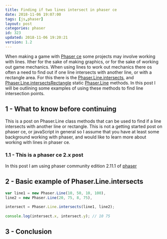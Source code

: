 ```yaml
---
title: Finding if two lines intersect in phaser ce
date: 2018-11-06 19:07:00
tags: [js,phaser]
layout: post
categories: phaser
id: 323
updated: 2018-11-06 19:20:21
version: 1.2
---
```


When making a game with [Phaser ce](https://photonstorm.github.io/phaser-ce/) some projects may involve working with lines. Ither for the sake of making graphics, or for the sake of working out game mechanics. When using lines to work out mechanics there os often a need to find out if one line intersects with another line, or with a rectangle area. For this there is the [Phaser.Line.intersects](https://photonstorm.github.io/phaser-ce/Phaser.Line.html#_intersects), and [Phaser.Line.intersectsRectangle](https://photonstorm.github.io/phaser-ce/Phaser.Line.html#_intersectsRectangle) static [Phaser.Line](/2017/10/28/phaser-line/) methods. In this post I will be outlining some examples of using these methods to find line intersection points.

<!-- more -->

## 1 - What to know before continuing

This is a post on Phaser.Line class methods that can be used to find if a line intersects with another line or rectangle. This is not a getting started post on phaser ce, or javaScript in general so I assume that you have at least some background working with phaser, and would like to learn more about working with lines in phaser ce.

### 1.1 - This is a phaser ce 2.x post

In this post I am using phaser community edition 2.11.1 of [phaser](http://phaser.io/)

## 2 - Basic example of Phaser.Line.intersects

```js
var line1 = new Phaser.Line(10, 50, 10, 100),
line2 = new Phaser.Line(20, 75, 8, 75),
 
intersect = Phaser.Line.intersects(line1, line2);
 
console.log(intersect.x, intersect.y); // 10 75
```

## 3 - Conclusion

